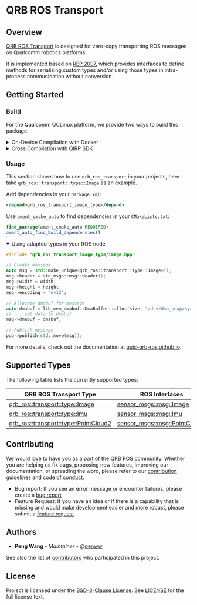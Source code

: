 # QRB ROS Transport

## Overview

[QRB ROS Transport](https://github.com/quic-qrb-ros/qrb_ros_transport) is designed for zero-copy transporting ROS messages on Qualcomm robotics platforms.

 It is implemented based on [REP 2007](https://ros.org/reps/rep-2007.html), which provides interfaces to define methods for serializing custom types and/or using those types in intra-process communication without conversion.

## Getting Started

### Build

For the Qualcomm QCLinux platform, we provide two ways to build this package.

<details>
<summary>On-Device Compilation with Docker</summary>

1. Set up the QCLinux Docker environment following the [QRB ROS Docker Setup](https://github.com/quic-qrb-ros/qrb_ros_docker?tab=readme-ov-file#quickstart).

2. Clone and build the source code:

    ```bash
    cd ~/qrb_ros_ws/src/qrb_ros_docker/scripts && \
    bash docker_run.sh

    git clone https://github.com/quic-qrb-ros/lib_mem_dmabuf.git
    git clone https://github.com/quic-qrb-ros/qrb_ros_imu.git
    git clone https://github.com/quic-qrb-ros/qrb_ros_transport.git

    colcon build --packages-skip qrb_ros_transport_test
    ```

</details>

<details><summary>Cross Compilation with QIRP SDK</summary>

1. Set up the QIRP SDK environment: Refer to [QRB ROS Documents: Getting Started](https://quic-qrb-ros.github.io/main/getting_started/environment_setup.html).

2. Create a workspace and clone the source code:

    ```bash
    mkdir -p <qirp_decompressed_workspace>/qirp-sdk/ros_ws
    cd <qirp_decompressed_workspace>/qirp-sdk/ros_ws

    git clone https://github.com/quic-qrb-ros/qrb_ros_transport.git
    ```

3. Build the source code with QIRP SDK:

    ```bash
    colcon build --merge-install --packages-skip qrb_ros_transport_test --cmake-args \
      -DPYTHON_EXECUTABLE=${OECORE_NATIVE_SYSROOT}/usr/bin/python3 \
      -DPython3_NumPy_INCLUDE_DIR=${OECORE_NATIVE_SYSROOT}/usr/lib/python3.12/site-packages/numpy/core/include \
      -DPYTHON_SOABI=cpython-312-aarch64-linux-gnu \
      -DCMAKE_MAKE_PROGRAM=/usr/bin/make \
      -DBUILD_TESTING=OFF
    ```

</details>

### Usage

This section shows how to use `qrb_ros_transport` in your projects, here take `qrb_ros::transport::type::Image` as an example.

Add dependencies in your `package.xml`:

```xml
<depend>qrb_ros_transport_image_type</depend>
```

Use `ament_cmake_auto` to find dependencies in your `CMakeLists.txt`:

```cmake
find_package(ament_cmake_auto REQUIRED)
ament_auto_find_build_dependencies()
```

<details open><summary>Using adapted types in your ROS node</summary>

```c++
#include "qrb_ros_transport_image_type/image.hpp"

// Create message
auto msg = std::make_unique<qrb_ros::transport::type::Image>();
msg->header = std_msgs::msg::Header();
msg->width = width;
msg->height = height;
msg->encoding = "nv12";

// Allocate dmabuf for message
auto dmabuf = lib_mem_dmabuf::DmaBuffer::alloc(size, "/dev/dma_heap/system");
// ... set data to dmabuf
msg->dmabuf = dmabuf;

// Publish message
pub->publish(std::move(msg));
```
</details>

For more details, check out the documentation at [quic-qrb-ros.github.io](https://quic-qrb-ros.github.io/).

## Supported Types

The following table lists the currently supported types:

| QRB ROS Transport Type          | ROS Interfaces          |
| ------------------------------- | ----------------------- |
| [qrb_ros::transport::type::Image](./qrb_ros_transport_image_type/include/qrb_ros_transport_image_type/image.hpp) | [sensor_msgs::msg::Image](https://github.com/ros2/common_interfaces/blob/rolling/sensor_msgs/msg/Image.msg) |
| [qrb_ros::transport::type::Imu](./qrb_ros_transport_imu_type/include/qrb_ros_transport_imu_type/imu.hpp) | [sensor_msgs::msg::Imu](https://github.com/ros2/common_interfaces/blob/rolling/sensor_msgs/msg/Imu.msg) |
| [qrb_ros::transport::type::PointCloud2](./qrb_ros_transport_point_cloud2_type/include/qrb_ros_transport_point_cloud2_type/point_cloud2.hpp) | [sensor_msgs::msg::PointCloud2](https://github.com/ros2/common_interfaces/blob/rolling/sensor_msgs/msg/PointCloud2.msg) |

## Contributing

We would love to have you as a part of the QRB ROS community. Whether you are helping us fix bugs, proposing new features, improving our documentation, or spreading the word, please refer to our [contribution guidelines](./CONTRIBUTING.md) and [code of conduct](./CODE_OF_CONDUCT.md).

- Bug report: If you see an error message or encounter failures, please create a [bug report](../../issues)
- Feature Request: If you have an idea or if there is a capability that is missing and would make development easier and more robust, please submit a [feature request](../../issues)

## Authors

* **Peng Wang** - *Maintainer* - [@penww](https://github.com/penww)

See also the list of [contributors](https://github.com/your/project/contributors) who participated in this project.

## License

Project is licensed under the [BSD-3-Clause License](https://spdx.org/licenses/BSD-3-Clause.html). See [LICENSE](./LICENSE) for the full license text.
